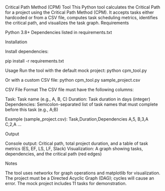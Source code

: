 Critical Path Method (CPM) Tool
This Python tool calculates the Critical Path for a project using the Critical Path Method (CPM). It accepts tasks either hardcoded or from a CSV file, computes task scheduling metrics, identifies the critical path, and visualizes the task graph.
Requirements

Python 3.8+
Dependencies listed in requirements.txt

Installation

Install dependencies:

pip install -r requirements.txt

Usage
Run the tool with the default mock project:
python cpm_tool.py

Or with a custom CSV file:
python cpm_tool.py sample_project.csv

CSV File Format
The CSV file must have the following columns:

Task: Task name (e.g., A, B, C)
Duration: Task duration in days (integer)
Dependencies: Semicolon-separated list of task names that must complete before this task (e.g., A;B)

Example (sample_project.csv):
Task,Duration,Dependencies
A,5,
B,3,A
C,2,A
...

Output

Console output: Critical path, total project duration, and a table of task metrics (ES, EF, LS, LF, Slack)
Visualization: A graph showing tasks, dependencies, and the critical path (red edges)

Notes

The tool uses networkx for graph operations and matplotlib for visualization.
The project must be a Directed Acyclic Graph (DAG); cycles will cause an error.
The mock project includes 11 tasks for demonstration.
